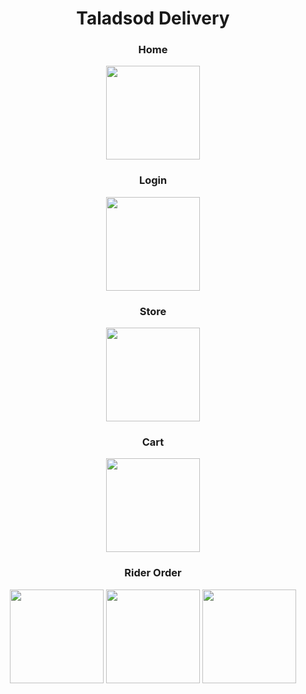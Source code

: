 <h1 align="center">Taladsod Delivery</h1>
<div align="center">
<h3>Home</h3>
<image width="150px" src="https://raw.githubusercontent.com/pppoond/market_delivery/master/images/home_screen.png?raw=true">
<h3>Login</h3>
<image width="150px" src="https://raw.githubusercontent.com/pppoond/market_delivery/master/images/user_login_screen.png?raw=true">
<h3>Store</h3>
<image width="150px" src="https://raw.githubusercontent.com/pppoond/market_delivery/master/images/store_screen.png?raw=true">
<h3>Cart</h3>
<image width="150px" src="https://raw.githubusercontent.com/pppoond/market_delivery/master/images/cart_screen.png?raw=true">
<h3>Rider Order</h3>
<image width="150px" src="https://raw.githubusercontent.com/pppoond/market_delivery/master/images/rider_order_screen.png?raw=true">
<image width="150px" src="https://raw.githubusercontent.com/pppoond/market_delivery/master/images/rider_order_detail_screen2.png?raw=true">
<image width="150px" src="https://raw.githubusercontent.com/pppoond/market_delivery/master/images/rider_order_detail_screen3.png?raw=true">
</div>


